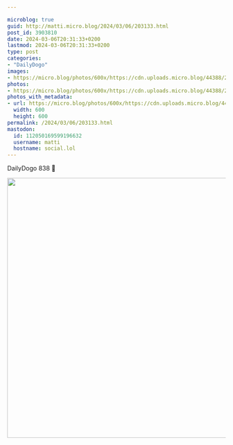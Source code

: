 ```yaml
---

microblog: true
guid: http://matti.micro.blog/2024/03/06/203133.html
post_id: 3903810
date: 2024-03-06T20:31:33+0200
lastmod: 2024-03-06T20:31:33+0200
type: post
categories:
- "DailyDogo"
images:
- https://micro.blog/photos/600x/https://cdn.uploads.micro.blog/44388/2024/c07b2c388c604911a968bb355d0eaf9d.jpg
photos:
- https://micro.blog/photos/600x/https://cdn.uploads.micro.blog/44388/2024/c07b2c388c604911a968bb355d0eaf9d.jpg
photos_with_metadata:
- url: https://micro.blog/photos/600x/https://cdn.uploads.micro.blog/44388/2024/c07b2c388c604911a968bb355d0eaf9d.jpg
  width: 600
  height: 600
permalink: /2024/03/06/203133.html
mastodon:
  id: 112050169599196632
  username: matti
  hostname: social.lol
---
```

DailyDogo 838 🐶

<img src="/media/uploads/2024/c07b2c388c604911a968bb355d0eaf9d.jpg" width="600" height="600" alt="" />
